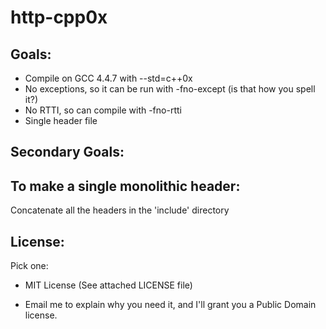 # http-cpp0x

Goals:
------

* Compile on GCC 4.4.7 with --std=c++0x
* No exceptions, so it can be run with -fno-except (is that how you spell it?)
* No RTTI, so can compile with -fno-rtti
* Single header file

Secondary Goals:
---------------

To make a single monolithic header:
-----------------------------------

Concatenate all the headers in the 'include' directory


License:
--------

Pick one:

* MIT License (See attached LICENSE file)

* Email me to explain why you need it, and I'll grant you a Public Domain license.

